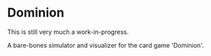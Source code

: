 Dominion
=

This is still very much a work-in-progress.

A bare-bones simulator and visualizer for the card game 'Dominion'.
